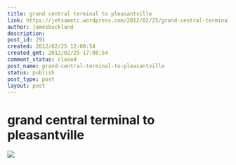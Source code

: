 ```yaml
---
title: grand central terminal to pleasantville
link: https://jetsametc.wordpress.com/2012/02/25/grand-central-terminal-to-pleasantville/
author: jamesbuckland
description: 
post_id: 291
created: 2012/02/25 12:00:54
created_gmt: 2012/02/25 17:00:54
comment_status: closed
post_name: grand-central-terminal-to-pleasantville
status: publish
post_type: post
layout: post
---
```


# grand central terminal to pleasantville

![](http://jetsametc.files.wordpress.com/2012/05/20120521-180119.jpg)